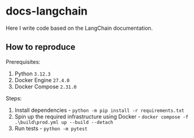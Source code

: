 # docs-langchain

Here I write code based on the LangChain documentation.

## How to reproduce

Prerequisites:

1. Python `3.12.3`
2. Docker Engine `27.4.0`
3. Docker Compose `2.31.0`

Steps:

1. Install dependencies -
`python -m pip install -r requirements.txt`
2. Spin up the required infrastructure using Docker -
`docker compose -f .\build\prod.yml up --build --detach`
3. Run tests -
`python -m pytest`

